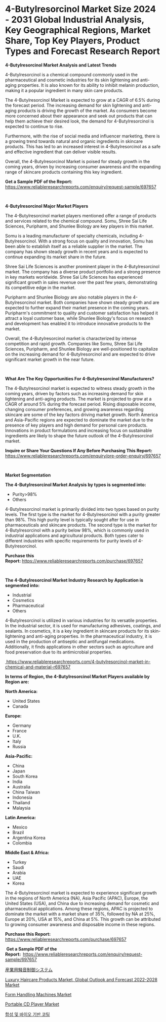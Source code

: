 <p><h1>4-Butylresorcinol Market Size 2024 - 2031 Global Industrial Analysis, Key Geographical Regions, Market Share, Top Key Players, Product Types and Forecast Research Report</h1></p><p><strong>4-Butylresorcinol Market Analysis and Latest Trends</strong></p>
<p><p>4-Butylresorcinol is a chemical compound commonly used in the pharmaceutical and cosmetic industries for its skin lightening and anti-aging properties. It is also known for its ability to inhibit melanin production, making it a popular ingredient in many skin care products.</p><p>The 4-Butylresorcinol Market is expected to grow at a CAGR of 6.5% during the forecast period. The increasing demand for skin lightening and anti-aging products is driving the growth of the market. As consumers become more concerned about their appearance and seek out products that can help them achieve their desired look, the demand for 4-Butylresorcinol is expected to continue to rise.</p><p>Furthermore, with the rise of social media and influencer marketing, there is a growing trend towards natural and organic ingredients in skincare products. This has led to an increased interest in 4-Butylresorcinol as a safe and effective ingredient that can deliver visible results.</p><p>Overall, the 4-Butylresorcinol Market is poised for steady growth in the coming years, driven by increasing consumer awareness and the expanding range of skincare products containing this key ingredient.</p></p>
<p><strong>Get a Sample PDF of the Report:&nbsp;</strong> <a href="https://www.reliableresearchreports.com/enquiry/request-sample/697657">https://www.reliableresearchreports.com/enquiry/request-sample/697657</a></p>
<p>&nbsp;</p>
<p><strong>4-Butylresorcinol Major Market Players</strong></p>
<p><p>The 4-Butylresorcinol market players mentioned offer a range of products and services related to the chemical compound. Somu, Shree Sai Life Sciences, Puripharm, and Shunlee Biology are key players in this market. </p><p>Somu is a leading manufacturer of specialty chemicals, including 4-Butylresorcinol. With a strong focus on quality and innovation, Somu has been able to establish itself as a reliable supplier in the market. The company has shown steady growth in recent years and is expected to continue expanding its market share in the future.</p><p>Shree Sai Life Sciences is another prominent player in the 4-Butylresorcinol market. The company has a diverse product portfolio and a strong presence in key markets worldwide. Shree Sai Life Sciences has experienced significant growth in sales revenue over the past few years, demonstrating its competitive edge in the market.</p><p>Puripharm and Shunlee Biology are also notable players in the 4-Butylresorcinol market. Both companies have shown steady growth and are expected to further expand their market presence in the coming years. Puripharm's commitment to quality and customer satisfaction has helped it attract a loyal customer base, while Shunlee Biology's focus on research and development has enabled it to introduce innovative products to the market.</p><p>Overall, the 4-Butylresorcinol market is characterized by intense competition and rapid growth. Companies like Somu, Shree Sai Life Sciences, Puripharm, and Shunlee Biology are well-positioned to capitalize on the increasing demand for 4-Butylresorcinol and are expected to drive significant market growth in the near future.</p></p>
<p>&nbsp;</p>
<p><strong>What Are The Key Opportunities For 4-Butylresorcinol Manufacturers?</strong></p>
<p><p>The 4-Butylresorcinol market is expected to witness steady growth in the coming years, driven by factors such as increasing demand for skin lightening and anti-aging products. The market is projected to grow at a CAGR of around 5% during the forecast period. Rising disposable income, changing consumer preferences, and growing awareness regarding skincare are some of the key factors driving market growth. North America and Asia-Pacific regions are expected to dominate the market due to the presence of key players and high demand for personal care products. Innovations in product formulations and increasing focus on sustainable ingredients are likely to shape the future outlook of the 4-Butylresorcinol market.</p></p>
<p><strong>Inquire or Share Your Questions If Any Before Purchasing This Report:</strong> <a href="https://www.reliableresearchreports.com/enquiry/pre-order-enquiry/697657">https://www.reliableresearchreports.com/enquiry/pre-order-enquiry/697657</a></p>
<p>&nbsp;</p>
<p><strong>Market Segmentation</strong></p>
<p><strong>The 4-Butylresorcinol Market Analysis by types is segmented into:</strong></p>
<p><ul><li>Purity>98%</li><li>Others</li></ul></p>
<p><p>4-Butylresorcinol market is primarily divided into two types based on purity levels. The first type is the market for 4-Butylresorcinol with a purity greater than 98%. This high purity level is typically sought after for use in pharmaceuticals and skincare products. The second type is the market for 4-Butylresorcinol with a purity below 98%, which is commonly used in industrial applications and agricultural products. Both types cater to different industries with specific requirements for purity levels of 4-Butylresorcinol.</p></p>
<p><strong>Purchase this Report:&nbsp;</strong><a href="https://www.reliableresearchreports.com/purchase/697657">https://www.reliableresearchreports.com/purchase/697657</a></p>
<p>&nbsp;</p>
<p><strong>The 4-Butylresorcinol Market Industry Research by Application is segmented into:</strong></p>
<p><ul><li>Industrial</li><li>Cosmetics</li><li>Pharmaceutical</li><li>Others</li></ul></p>
<p><p>4-Butylresorcinol is utilized in various industries for its versatile properties. In the industrial sector, it is used for manufacturing adhesives, coatings, and sealants. In cosmetics, it is a key ingredient in skincare products for its skin-lightening and anti-aging properties. In the pharmaceutical industry, it is used in the production of antiseptic and antifungal medications. Additionally, it finds applications in other sectors such as agriculture and food preservation due to its antimicrobial properties.</p></p>
<p><a href="https://www.reliableresearchreports.com/4-butylresorcinol-market-in-chemical-and-material-r697657">&nbsp;https://www.reliableresearchreports.com/4-butylresorcinol-market-in-chemical-and-material-r697657</a></p>
<p><strong>In terms of Region, the 4-Butylresorcinol Market Players available by Region are:</strong></p>
<p>
    <p> <strong> North America: </strong>
        <ul>
            <li>United States</li>
            <li>Canada</li>
        </ul>
        </p> 
    <p> <strong> Europe: </strong>
        <ul>
            <li>Germany</li>
            <li>France</li>
            <li>U.K.</li>
            <li>Italy</li>
            <li>Russia</li>
        </ul>
        </p> 
    <p> <strong> Asia-Pacific: </strong>
        <ul>
            <li>China</li>
            <li>Japan</li>
            <li>South Korea</li>
            <li>India</li>
            <li>Australia</li>
            <li>China Taiwan</li>
            <li>Indonesia</li>
            <li>Thailand</li>
            <li>Malaysia</li>
        </ul>
        </p> 
    <p> <strong> Latin America: </strong>
        <ul>
            <li>Mexico</li>
            <li>Brazil</li>
            <li>Argentina Korea</li>
            <li>Colombia</li>
        </ul>
        </p> 
    <p> <strong> Middle East & Africa: </strong>
        <ul>
            <li>Turkey</li>
            <li>Saudi</li>
            <li>Arabia</li>
            <li>UAE</li>
            <li>Korea</li>
        </ul>
    </p>
    </p>
<p><p>The 4-Butylresorcinol market is expected to experience significant growth in the regions of North America (NA), Asia Pacific (APAC), Europe, the United States (USA), and China due to increasing demand for cosmetic and pharmaceutical applications. Among these regions, APAC is projected to dominate the market with a market share of 35%, followed by NA at 25%, Europe at 20%, USA at 15%, and China at 5%. This growth can be attributed to growing consumer awareness and disposable income in these regions.</p></p>
<p><strong>Purchase this Report: </strong><a href="https://www.reliableresearchreports.com/purchase/697657">https://www.reliableresearchreports.com/purchase/697657</a></p>
<p>&nbsp;<strong>Get a Sample PDF of the Report:&nbsp;&nbsp;</strong><a href="https://www.reliableresearchreports.com/enquiry/request-sample/697657">https://www.reliableresearchreports.com/enquiry/request-sample/697657</a></p>
<p><strong></strong></p>
<p><p><a href="https://github.com/RaeJenkins1952/Market-Research-Report-List-1/blob/main/969174297197.md">産業用騒音制御システム</a></p><p><a href="https://www.linkedin.com/pulse/decoding-luxury-haircare-products-market-global-outlook-forecast-j3sxc?trackingId=1b5hoOKFTux3Q4fsTltdCw%3D%3D">Luxury Haircare Products Market, Global Outlook and Forecast 2022-2028 Market</a></p><p><a href="https://github.com/GageWest1962/Market-Research-Report-List-1/blob/main/form-handling-machines-market.md">Form Handling Machines Market</a></p><p><a href="https://issuu.com/reportprime-2/docs/portable-cd-player-market-size-2030.pptx">Portable CD Player Market</a></p><p><a href="https://github.com/lzuwsfreyoq70/Market-Research-Report-List-2/blob/main/355103888772.md">합성 및 바이오 기반 코팅</a></p></p>